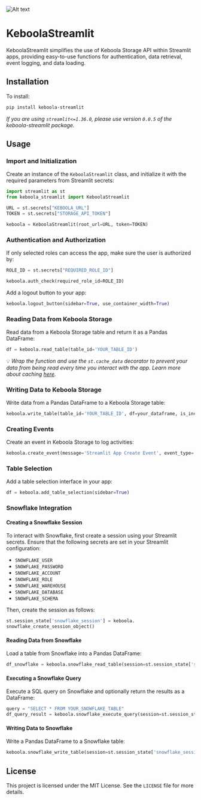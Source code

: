 ![Alt text](https://assets-global.website-files.com/5e21dc6f4c5acf29c35bb32c/5e21e66410e34945f7f25add_Keboola_logo.svg)

# KeboolaStreamlit

KeboolaStreamlit simplifies the use of Keboola Storage API within Streamlit apps, providing easy-to-use functions for authentication, data retrieval, event logging, and data loading.

## Installation

To install:

```bash
pip install keboola-streamlit
```

_If you are using `streamlit<=1.36.0`, please use version `0.0.5` of the keboola-streamlit package._

## Usage

### Import and Initialization

Create an instance of the `KeboolaStreamlit` class, and initialize it with the required parameters from Streamlit secrets:

```python
import streamlit as st
from keboola_streamlit import KeboolaStreamlit

URL = st.secrets["KEBOOLA_URL"]
TOKEN = st.secrets["STORAGE_API_TOKEN"]

keboola = KeboolaStreamlit(root_url=URL, token=TOKEN)
```

### Authentication and Authorization

If only selected roles can access the app, make sure the user is authorized by:

```python
ROLE_ID = st.secrets["REQUIRED_ROLE_ID"]

keboola.auth_check(required_role_id=ROLE_ID)
```

Add a logout button to your app:

```python
keboola.logout_button(sidebar=True, use_container_width=True)
```

### Reading Data from Keboola Storage

Read data from a Keboola Storage table and return it as a Pandas DataFrame:

```python
df = keboola.read_table(table_id='YOUR_TABLE_ID')
```

💡 _Wrap the function and use the `st.cache_data` decorator to prevent your data from being read every time you interact with the app. Learn more about caching [here](https://docs.streamlit.io/develop/concepts/architecture/caching)._

### Writing Data to Keboola Storage

Write data from a Pandas DataFrame to a Keboola Storage table:

```python
keboola.write_table(table_id='YOUR_TABLE_ID', df=your_dataframe, is_incremental=False)
```

### Creating Events

Create an event in Keboola Storage to log activities:

```python
keboola.create_event(message='Streamlit App Create Event', event_type='keboola_data_app_create_event')
```

### Table Selection

Add a table selection interface in your app:

```python
df = keboola.add_table_selection(sidebar=True)
```

### Snowflake Integration

#### Creating a Snowflake Session

To interact with Snowflake, first create a session using your Streamlit secrets. Ensure that the following secrets are set in your Streamlit configuration:

- `SNOWFLAKE_USER`
- `SNOWFLAKE_PASSWORD`
- `SNOWFLAKE_ACCOUNT`
- `SNOWFLAKE_ROLE`
- `SNOWFLAKE_WAREHOUSE`
- `SNOWFLAKE_DATABASE`
- `SNOWFLAKE_SCHEMA`

Then, create the session as follows:

```python
st.session_state['snowflake_session'] = keboola.
snowflake_create_session_object()
```

#### Reading Data from Snowflake

Load a table from Snowflake into a Pandas DataFrame:

```python
df_snowflake = keboola.snowflake_read_table(session=st.session_state['snowflake_session'], table_id='YOUR_SNOWFLAKE_TABLE_ID')
```

#### Executing a Snowflake Query

Execute a SQL query on Snowflake and optionally return the results as a DataFrame:

```python
query = "SELECT * FROM YOUR_SNOWFLAKE_TABLE"
df_query_result = keboola.snowflake_execute_query(session=st.session_state['snowflake_session'], query=query, return_df=True)
```

#### Writing Data to Snowflake

Write a Pandas DataFrame to a Snowflake table:

```python
keboola.snowflake_write_table(session=st.session_state['snowflake_session'], df=your_dataframe, table_id='YOUR_SNOWFLAKE_TABLE_ID', auto_create_table=True, overwrite=True)
```

## License

This project is licensed under the MIT License. See the `LICENSE` file for more details.
